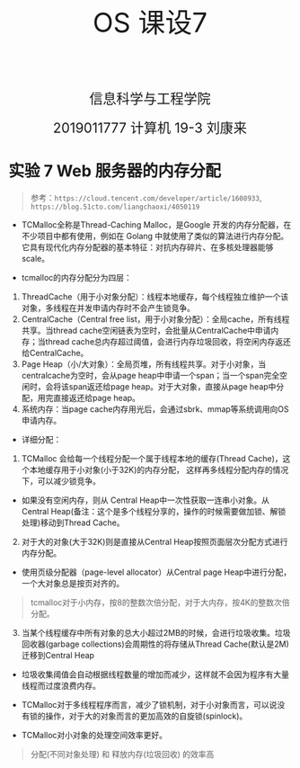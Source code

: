 <br/>
<br/>
<br/>
<br/>

<div align='center'><font size = '7'> OS 课设7 </font></div>

<br/>
<br/>
<br/>
<br/>
<br/>

<div align='center'><font size = '5'> 信息科学与工程学院 </font></div>

<br/>

<div align='center'><font size = '5'> 2019011777 计算机 19-3 刘康来 </font></div>

<div STYLE="page-break-after: always;"></div>

# 实验 7 Web 服务器的内存分配

> 参考：`https://cloud.tencent.com/developer/article/1608933`, `https://blog.51cto.com/liangchaoxi/4050119`


- TCMalloc全称是Thread-Caching Malloc，是Google 开发的内存分配器，在不少项目中都有使用，例如在 Golang 中就使用了类似的算法进行内存分配。它具有现代化内存分配器的基本特征：对抗内存碎片、在多核处理器能够 scale。

- tcmalloc的内存分配分为四层：

1. ThreadCache（用于小对象分配）：线程本地缓存，每个线程独立维护一个该对象，多线程在并发申请内存时不会产生锁竞争。
2. CentralCache（Central free list，用于小对象分配）：全局cache，所有线程共享。当thread cache空闲链表为空时，会批量从CentralCache中申请内存；当thread cache总内存超过阈值，会进行内存垃圾回收，将空闲内存返还给CentralCache。
3. Page Heap（小/大对象）：全局页堆，所有线程共享。对于小对象，当centralcache为空时，会从page heap中申请一个span；当一个span完全空闲时，会将该span返还给page heap。对于大对象，直接从page heap中分配，用完直接返还给page heap。
4. 系统内存：当page cache内存用光后，会通过sbrk、mmap等系统调用向OS申请内存。


- 详细分配：
1. TCMalloc 会给每一个线程分配一个属于线程本地的缓存(Thread Cache)，这个本地缓存用于小对象(小于32K)的内存分配， 这样再多线程分配内存的情况下，可以减少锁竞争。
- 如果没有空闲内存，则从 Central Heap中一次性获取一连串小对象。从 Central Heap(备注：这个是多个线程分享的，操作的时候需要做加锁、解锁处理)移动到Thread Cache。

2. 对于大的对象(大于32K)则是直接从Central Heap按照页面层次分配方式进行内存分配。
- 使用页级分配器（page-level allocator）从Central page Heap中进行分配，一个大对象总是按页对齐的。

> tcmalloc对于小内存，按8的整数次倍分配，对于大内存，按4K的整数次倍分配。

3. 当某个线程缓存中所有对象的总大小超过2MB的时候，会进行垃圾收集。垃圾回收器(garbage collections)会周期性的将存储从Thread Cache(默认是2M)迁移到Central Heap
- 垃圾收集阈值会自动根据线程数量的增加而减少，这样就不会因为程序有大量线程而过度浪费内存。


- TCMalloc对于多线程程序而言，减少了锁机制，对于小对象而言，可以说没有锁的操作，对于大的对象而言的更加高效的自旋锁(spinlock)。
- TCMalloc对小对象的处理空间效率更好。

> 分配(不同对象处理) 和 释放内存(垃圾回收) 的效率高


